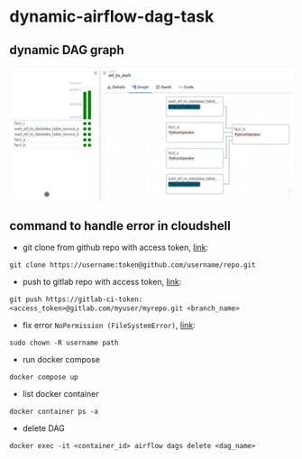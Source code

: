 # dynamic-airflow-dag-task

## dynamic DAG graph
![dynamic DAG graph](./dynamic-dag-graph.jpg)

## command to handle error in cloudshell

* git clone from github repo with access token, [link](https://stackoverflow.com/questions/42148841/github-clone-with-oauth-access-token):
```
git clone https://username:token@github.com/username/repo.git
```

* push to gitlab repo with access token, [link](https://stackoverflow.com/questions/42074414/gitlab-push-to-a-repository-using-access-token):
```
git push https://gitlab-ci-token:<access_token>@gitlab.com/myuser/myrepo.git <branch_name>
```

* fix error `NoPermission (FileSystemError)`, [link](https://stackoverflow.com/questions/66496890/vs-code-nopermissions-filesystemerror-error-eacces-permission-denied):
```
sudo chown -R username path 
```

* run docker compose
```
docker compose up
``` 

* list docker container
```
docker container ps -a
```

* delete DAG
```
docker exec -it <container_id> airflow dags delete <dag_name>
```
